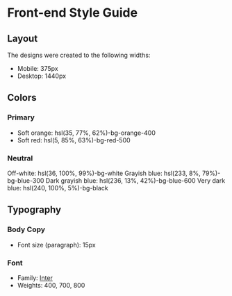 # Front-end Style Guide

## Layout

The designs were created to the following widths:

- Mobile: 375px
- Desktop: 1440px

## Colors

### Primary

- Soft orange: hsl(35, 77%, 62%)-bg-orange-400
- Soft red: hsl(5, 85%, 63%)-bg-red-500

### Neutral

Off-white: hsl(36, 100%, 99%)-bg-white
Grayish blue: hsl(233, 8%, 79%)-bg-blue-300
Dark grayish blue: hsl(236, 13%, 42%)-bg-blue-600
Very dark blue: hsl(240, 100%, 5%)-bg-black

## Typography

### Body Copy

- Font size (paragraph): 15px

### Font

- Family: [Inter](https://fonts.google.com/specimen/Inter)
- Weights: 400, 700, 800
